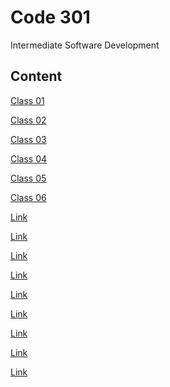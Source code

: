 # Code 301

Intermediate Software Development

## Content

[Class 01](../Code-301/class-01.md)

[Class 02](../Code-301/class-02.md)

[Class 03](../Code-301/class-03.md)

[Class 04](../Code-301/class-04.md)

[Class 05](../Code-301/class-05.md)

[Class 06](../Code-301/class-06.md)

[Link]()

[Link]()

[Link]()

[Link]()

[Link]()

[Link]()

[Link]()

[Link]()

[Link]()